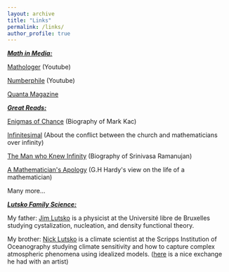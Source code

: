 ```yaml
---
layout: archive
title: "Links"
permalink: /links/
author_profile: true
---
```


***<u>Math in Media:</u>***

[Mathologer](https://www.youtube.com/channel/UC1_uAIS3r8Vu6JjXWvastJg) (Youtube)

[Numberphile](https://www.youtube.com/user/numberphile) (Youtube)

[Quanta Magazine](https://www.quantamagazine.org/)

***<u>Great Reads:</u>***

[Enigmas of Chance](https://books.google.com/books/about/Enigmas_of_Chance.html?id=1ZWl39UJWycC) (Biography of Mark Kac)

[Infinitesimal](https://us.macmillan.com/books/9780374534998) (About the conflict between the church and mathematicians over infinity)

[The Man who Knew Infinity](https://www.amazon.com/Man-Who-Knew-Infinity-Ramanujan/dp/1476763496) (Biography of Srinivasa Ramanujan)

[A Mathematician's Apology](https://www.math.ualberta.ca/mss/misc/A%20Mathematician%27s%20Apology.pdf) (G.H Hardy's view on the life of a mathematician) 

Many more...

***<u>Lutsko Family Science:</u>***

  My father: [Jim Lutsko](www.lutsko.com) is a physicist at the Université libre de Bruxelles studying cystalization, nucleation, and density functional theory.
  
  My brother: [Nick Lutsko](https://nicklutsko.github.io/) is a climate scientist at the Scripps Institution of Oceanography studying climate sensitivity and how to capture complex atmospheric phenomena using idealized models. ([here](https://www.artnews.com/art-in-america/interviews/visualizing-climate-change-michael-wang-nick-lutsko-1202681918/) is a nice exchange he had with an artist)

